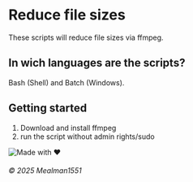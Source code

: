 # Reduce file sizes

These scripts will reduce file sizes via ffmpeg.

## In wich languages are the scripts?

Bash (Shell) and Batch (Windows).

## Getting started

1. Download and install ffmpeg
2. run the script without admin rights/sudo

![Made with ❤️](https://img.shields.io/badge/Made%20with%20%E2%9D%A4%EF%B8%8F%20by%20Mealman1551-blue?style=for-the-badge)

###### © 2025 Mealman1551